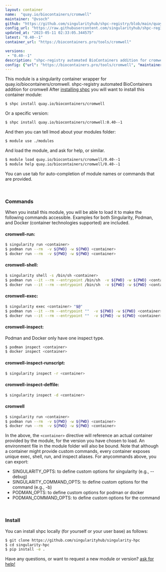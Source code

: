 ```yaml
---
layout: container
name:  "quay.io/biocontainers/cromwell"
maintainer: "@vsoch"
github: "https://github.com/singularityhub/shpc-registry/blob/main/quay.io/biocontainers/cromwell/container.yaml"
config_url: "https://raw.githubusercontent.com/singularityhub/shpc-registry/main/quay.io/biocontainers/cromwell/container.yaml"
updated_at: "2023-05-11 02:33:05.344575"
latest: "0.40--1"
container_url: "https://biocontainers.pro/tools/cromwell"

versions:
 - "0.40--1"
description: "shpc-registry automated BioContainers addition for cromwell"
config: {"url": "https://biocontainers.pro/tools/cromwell", "maintainer": "@vsoch", "description": "shpc-registry automated BioContainers addition for cromwell", "latest": {"0.40--1": "sha256:08863f3ea35e48f11a6e6dfc8b62ec8cd6309b371c8edf261599b2d2f7e45274"}, "tags": {"0.40--1": "sha256:08863f3ea35e48f11a6e6dfc8b62ec8cd6309b371c8edf261599b2d2f7e45274"}, "docker": "quay.io/biocontainers/cromwell"}
---
```


This module is a singularity container wrapper for quay.io/biocontainers/cromwell.
shpc-registry automated BioContainers addition for cromwell
After [installing shpc](#install) you will want to install this container module:


```bash
$ shpc install quay.io/biocontainers/cromwell
```

Or a specific version:

```bash
$ shpc install quay.io/biocontainers/cromwell:0.40--1
```

And then you can tell lmod about your modules folder:

```bash
$ module use ./modules
```

And load the module, and ask for help, or similar.

```bash
$ module load quay.io/biocontainers/cromwell/0.40--1
$ module help quay.io/biocontainers/cromwell/0.40--1
```

You can use tab for auto-completion of module names or commands that are provided.

<br>

### Commands

When you install this module, you will be able to load it to make the following commands accessible.
Examples for both Singularity, Podman, and Docker (container technologies supported) are included.

#### cromwell-run:

```bash
$ singularity run <container>
$ podman run --rm  -v ${PWD} -w ${PWD} <container>
$ docker run --rm  -v ${PWD} -w ${PWD} <container>
```

#### cromwell-shell:

```bash
$ singularity shell -s /bin/sh <container>
$ podman run --it --rm --entrypoint /bin/sh  -v ${PWD} -w ${PWD} <container>
$ docker run --it --rm --entrypoint /bin/sh  -v ${PWD} -w ${PWD} <container>
```

#### cromwell-exec:

```bash
$ singularity exec <container> "$@"
$ podman run --it --rm --entrypoint ""  -v ${PWD} -w ${PWD} <container> "$@"
$ docker run --it --rm --entrypoint ""  -v ${PWD} -w ${PWD} <container> "$@"
```

#### cromwell-inspect:

Podman and Docker only have one inspect type.

```bash
$ podman inspect <container>
$ docker inspect <container>
```

#### cromwell-inspect-runscript:

```bash
$ singularity inspect -r <container>
```

#### cromwell-inspect-deffile:

```bash
$ singularity inspect -d <container>
```



#### cromwell

```bash
$ singularity run <container>
$ podman run --rm  -v ${PWD} -w ${PWD} <container>
$ docker run --rm  -v ${PWD} -w ${PWD} <container>
```


In the above, the `<container>` directive will reference an actual container provided
by the module, for the version you have chosen to load. An environment file in the
module folder will also be bound. Note that although a container
might provide custom commands, every container exposes unique exec, shell, run, and
inspect aliases. For anycommands above, you can export:

 - SINGULARITY_OPTS: to define custom options for singularity (e.g., --debug)
 - SINGULARITY_COMMAND_OPTS: to define custom options for the command (e.g., -b)
 - PODMAN_OPTS: to define custom options for podman or docker
 - PODMAN_COMMAND_OPTS: to define custom options for the command

<br>

### Install

You can install shpc locally (for yourself or your user base) as follows:

```bash
$ git clone https://github.com/singularityhub/singularity-hpc
$ cd singularity-hpc
$ pip install -e .
```

Have any questions, or want to request a new module or version? [ask for help!](https://github.com/singularityhub/singularity-hpc/issues)